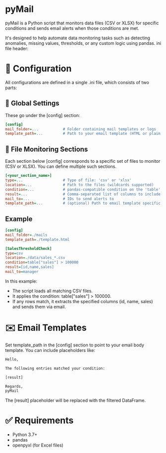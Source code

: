 # pyMail

pyMail is a Python script that monitors data files (CSV or XLSX) for specific conditions and sends email alerts when those conditions are met.

It's designed to help automate data monitoring tasks such as detecting anomalies, missing values, thresholds, or any custom logic using pandas.
ini file header:

# 🔧 Configuration

All configurations are defined in a single .ini file, which consists of two parts:

## 📁 Global Settings

These go under the [config] section:

```ini
[config]
mail_folder=...           # Folder containing mail templates or logs
template_path=...         # Path to your email template (HTML or plain text)
```

## 📂 File Monitoring Sections

Each section below [config] corresponds to a specific set of files to monitor (CSV or XLSX). You can define multiple such sections.

```ini
[<your_section_name>]
type=...                  # Type of file: 'csv' or 'xlsx'
location=...              # Path to the files (wildcards supported)
condition=...             # pandas-compatible condition on the 'table' DataFrame
result=...                # Comma-separated list of columns to include in the result (leave empty for all)
mail_to=...               # IDs to send alerts to
template_path=...         # (optional) Path to email template specific to this section
```

## Example

```ini
[config]
mail_folder=./mails
template_path=./template.html

[SalesThresholdCheck]
type=csv
location=./data/sales_*.csv
condition=table["sales"] > 100000
result=[id,name,sales]
mail_to=manager
```

In this example:

 - The script loads all matching CSV files.
 - It applies the condition: table["sales"] > 100000.
 - If any rows match, it extracts the specified columns (id, name, sales) and sends them via email.

# ✉️ Email Templates

Set template_path in the [config] section to point to your email body template. You can include placeholders like:

```html
Hello,

The following entries matched your condition:

[result]

Regards,  
pyMail
```

The [result] placeholder will be replaced with the filtered DataFrame.

# ✅ Requirements

 - Python 3.7+
 - pandas
 - openpyxl (for Excel files)